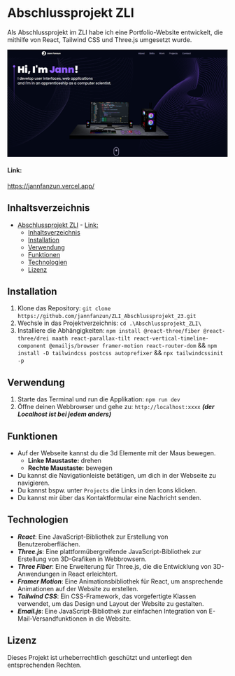 # Abschlussprojekt ZLI

Als Abschlussprojekt im ZLI habe ich eine Portfolio-Website entwickelt, die mithilfe von React, Tailwind CSS und Three.js umgesetzt wurde.

![img](Dokumente/landingpagePortfolio.png)

#### Link:

https://jannfanzun.vercel.app/
## Inhaltsverzeichnis

- [Abschlussprojekt ZLI](#abschlussprojekt-zli)
      - [Link:](#link)
  - [Inhaltsverzeichnis](#inhaltsverzeichnis)
  - [Installation](#installation)
  - [Verwendung](#verwendung)
  - [Funktionen](#funktionen)
  - [Technologien](#technologien)
  - [Lizenz](#lizenz)

## Installation

1. Klone das Repository: `git clone https://github.com/jannfanzun/ZLI_Abschlussprojekt_23.git`
2. Wechsle in das Projektverzeichnis: `cd .\Abschlussprojekt_ZLI\`
3. Installiere die Abhängigkeiten: `npm install @react-three/fiber @react-three/drei maath react-parallax-tilt react-vertical-timeline-component @emailjs/browser framer-motion react-router-dom` && `npm install -D tailwindcss postcss autoprefixer` && `npx tailwindcssinit -p `

## Verwendung

1. Starte das Terminal und run die Applikation: `npm run dev`
2. Öffne deinen Webbrowser und gehe zu: `http://localhost:xxxx` _**(der Localhost ist bei jedem anders)**_

## Funktionen

- Auf der Webseite kannst du die 3d Elemente mit der Maus bewegen.
  - **Linke Maustaste:** drehen
  - **Rechte Maustaste:** bewegen
- Du kannst die Navigationleiste betätigen, um dich in der Webseite zu navigieren.
- Du kannst bspw. unter `Projects` die Links in den Icons klicken.
- Du kannst mir über das Kontaktformular eine Nachricht senden.


## Technologien

- **_React_**: Eine JavaScript-Bibliothek zur Erstellung von Benutzeroberflächen.
- **_Three.js_**: Eine plattformübergreifende JavaScript-Bibliothek zur Erstellung von 3D-Grafiken in Webbrowsern.
- **_Three Fiber_**: Eine Erweiterung für Three.js, die die Entwicklung von 3D-Anwendungen in React erleichtert.
- **_Framer Motion_**: Eine Animationsbibliothek für React, um ansprechende Animationen auf der Website zu erstellen.
- **_Tailwind CSS_**: Ein CSS-Framework, das vorgefertigte Klassen verwendet, um das Design und Layout der Website zu gestalten.
- **_Email.js_**: Eine JavaScript-Bibliothek zur einfachen Integration von E-Mail-Versandfunktionen in die Website.

## Lizenz

Dieses Projekt ist urheberrechtlich geschützt und unterliegt den entsprechenden Rechten.
